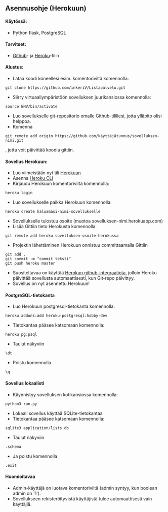 ## Asennusohje (Herokuun)

#### Käytössä:
* Python flask, PostgreSQL

#### Tarvitset:
* [Github](https://github.com/)- ja [Heroku](https://www.heroku.com/)-tilin


#### Alustus:
* Lataa koodi koneellesi esim. komentoriviltä komennolla:
```
git clone https://github.com/inkeriV/Listapalvelu.git
``` 
* Siirry virtuaaliympäristöön sovelluksen juurikansiossa komennolla:
```
source ENV/bin/activate
```
* Luo sovellukselle git-repositorio omalle Github-tilillesi, jotta ylläpito olisi helppoa.
* Komenna
```
git remote add origin https://github.com/käyttäjätunnus/sovelluksen-nimi.git
```
, jotta voit päivittää koodia gittiin.


#### Sovellus Herokuun:
* Luo viimeistään nyt tili [Herokuun](https://www.heroku.com/)
* Asenna [Heroku CLI](https://devcenter.heroku.com/articles/heroku-cli#download-and-install)
* Kirjaudu Herokuun komentoriviltä komennolla:
```
heroku login
```
* Luo sovellukselle paikka Herokuun komennolla:
```
heroku create haluamasi-nimi-sovellukselle
```
* Sovellukselle tulostuu osoite (muotoa sovelluksen-nimi.herokuapp.com)
* Lisää Gittiin tieto Herokusta komennolla:
```
git remote add heroku sovelluksen-osoite-herokussa
```
* Projektin lähettäminen Herokuun onnistuu committaamalla Gittiin
```
git add .
git commit -m "commit teksti"
git push heroku master
```
* Suositeltavaa on käyttää [Herokun github-integraatiota](https://devcenter.heroku.com/articles/github-integration), jolloin Heroku päivittää sovellusta automaattisesti, kun Git-repo päivittyy.
* Sovellus on nyt asennettu Herokuun!

#### PostgreSQL-tietokanta
* Luo Herokuun postgresql-tietokanta komennolla:
```
heroku addons:add heroku-postgresql:hobby-dev
```
* Tietokantaa pääsee katsomaan komennolla:
```
heroku pg:psql
```
* Taulut näkyviin
```
\dt
```
* Poistu komennolla
```
\q
```

#### Sovellus lokaalisti
* Käynnistyy sovelluksen kotikansiossa komennolla:
```
python3 run.py
```
* Lokaali sovellus käyttää SQLite-tietokantaa
* Tietokantaa pääsee katsomaan komennolla:
```
sqlite3 application/lists.db
```
* Taulut näkyviin
```
.schema
``` 
* Ja poistu komennolla
```
.exit
```

#### Huomioitavaa
* Admin-käyttäjä on luotava komentoriviltä (admin syntyy, kun boolean admin on '1').
* Sovellukseen rekisteröityvistä käyttäjistä tulee automaattisesti vain käyttäjiä.
